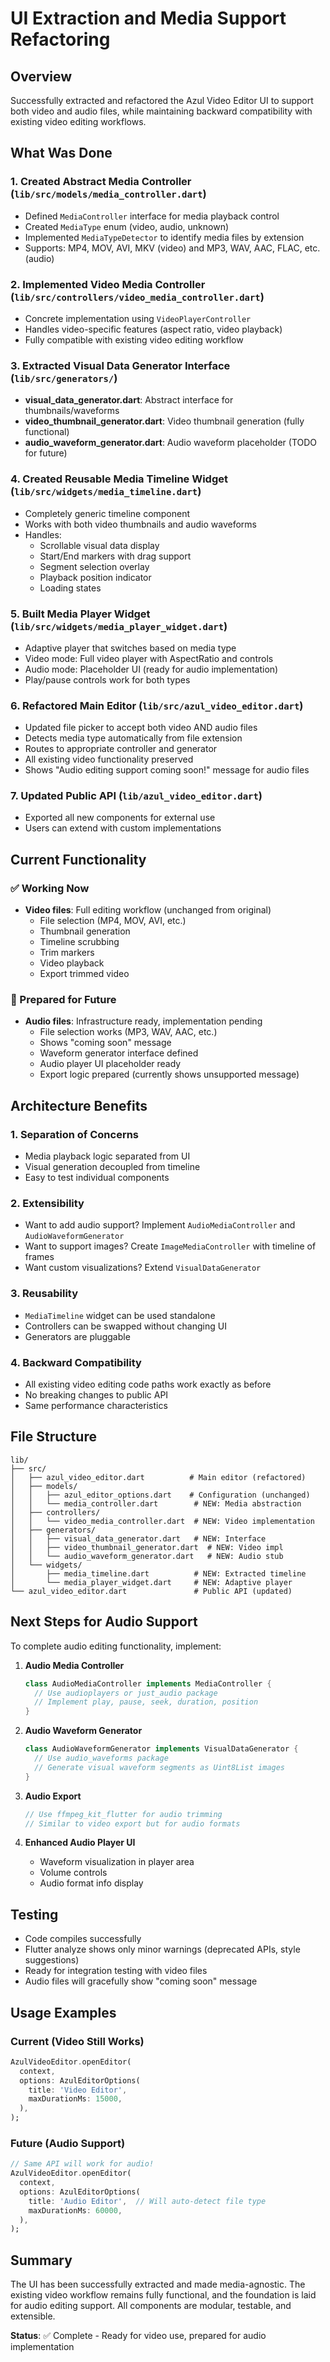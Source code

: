 # UI Extraction and Media Support Refactoring

## Overview
Successfully extracted and refactored the Azul Video Editor UI to support both video and audio files, while maintaining backward compatibility with existing video editing workflows.

## What Was Done

### 1. **Created Abstract Media Controller** (`lib/src/models/media_controller.dart`)
- Defined `MediaController` interface for media playback control
- Created `MediaType` enum (video, audio, unknown)
- Implemented `MediaTypeDetector` to identify media files by extension
- Supports: MP4, MOV, AVI, MKV (video) and MP3, WAV, AAC, FLAC, etc. (audio)

### 2. **Implemented Video Media Controller** (`lib/src/controllers/video_media_controller.dart`)
- Concrete implementation using `VideoPlayerController`
- Handles video-specific features (aspect ratio, video playback)
- Fully compatible with existing video editing workflow

### 3. **Extracted Visual Data Generator Interface** (`lib/src/generators/`)
- **visual_data_generator.dart**: Abstract interface for thumbnails/waveforms
- **video_thumbnail_generator.dart**: Video thumbnail generation (fully functional)
- **audio_waveform_generator.dart**: Audio waveform placeholder (TODO for future)

### 4. **Created Reusable Media Timeline Widget** (`lib/src/widgets/media_timeline.dart`)
- Completely generic timeline component
- Works with both video thumbnails and audio waveforms
- Handles:
  - Scrollable visual data display
  - Start/End markers with drag support
  - Segment selection overlay
  - Playback position indicator
  - Loading states

### 5. **Built Media Player Widget** (`lib/src/widgets/media_player_widget.dart`)
- Adaptive player that switches based on media type
- Video mode: Full video player with AspectRatio and controls
- Audio mode: Placeholder UI (ready for audio implementation)
- Play/pause controls work for both types

### 6. **Refactored Main Editor** (`lib/src/azul_video_editor.dart`)
- Updated file picker to accept both video AND audio files
- Detects media type automatically from file extension
- Routes to appropriate controller and generator
- All existing video functionality preserved
- Shows "Audio editing support coming soon!" message for audio files

### 7. **Updated Public API** (`lib/azul_video_editor.dart`)
- Exported all new components for external use
- Users can extend with custom implementations

## Current Functionality

### ✅ Working Now
- **Video files**: Full editing workflow (unchanged from original)
  - File selection (MP4, MOV, AVI, etc.)
  - Thumbnail generation
  - Timeline scrubbing
  - Trim markers
  - Video playback
  - Export trimmed video

### 🚧 Prepared for Future
- **Audio files**: Infrastructure ready, implementation pending
  - File selection works (MP3, WAV, AAC, etc.)
  - Shows "coming soon" message
  - Waveform generator interface defined
  - Audio player UI placeholder ready
  - Export logic prepared (currently shows unsupported message)

## Architecture Benefits

### 1. **Separation of Concerns**
- Media playback logic separated from UI
- Visual generation decoupled from timeline
- Easy to test individual components

### 2. **Extensibility**
- Want to add audio support? Implement `AudioMediaController` and `AudioWaveformGenerator`
- Want to support images? Create `ImageMediaController` with timeline of frames
- Want custom visualizations? Extend `VisualDataGenerator`

### 3. **Reusability**
- `MediaTimeline` widget can be used standalone
- Controllers can be swapped without changing UI
- Generators are pluggable

### 4. **Backward Compatibility**
- All existing video editing code paths work exactly as before
- No breaking changes to public API
- Same performance characteristics

## File Structure

```
lib/
├── src/
│   ├── azul_video_editor.dart          # Main editor (refactored)
│   ├── models/
│   │   ├── azul_editor_options.dart    # Configuration (unchanged)
│   │   └── media_controller.dart        # NEW: Media abstraction
│   ├── controllers/
│   │   └── video_media_controller.dart  # NEW: Video implementation
│   ├── generators/
│   │   ├── visual_data_generator.dart   # NEW: Interface
│   │   ├── video_thumbnail_generator.dart  # NEW: Video impl
│   │   └── audio_waveform_generator.dart   # NEW: Audio stub
│   └── widgets/
│       ├── media_timeline.dart          # NEW: Extracted timeline
│       └── media_player_widget.dart     # NEW: Adaptive player
└── azul_video_editor.dart               # Public API (updated)
```

## Next Steps for Audio Support

To complete audio editing functionality, implement:

1. **Audio Media Controller**
   ```dart
   class AudioMediaController implements MediaController {
     // Use audioplayers or just_audio package
     // Implement play, pause, seek, duration, position
   }
   ```

2. **Audio Waveform Generator**
   ```dart
   class AudioWaveformGenerator implements VisualDataGenerator {
     // Use audio_waveforms package
     // Generate visual waveform segments as Uint8List images
   }
   ```

3. **Audio Export**
   ```dart
   // Use ffmpeg_kit_flutter for audio trimming
   // Similar to video export but for audio formats
   ```

4. **Enhanced Audio Player UI**
   - Waveform visualization in player area
   - Volume controls
   - Audio format info display

## Testing

- Code compiles successfully
- Flutter analyze shows only minor warnings (deprecated APIs, style suggestions)
- Ready for integration testing with video files
- Audio files will gracefully show "coming soon" message

## Usage Examples

### Current (Video Still Works)
```dart
AzulVideoEditor.openEditor(
  context,
  options: AzulEditorOptions(
    title: 'Video Editor',
    maxDurationMs: 15000,
  ),
);
```

### Future (Audio Support)
```dart
// Same API will work for audio!
AzulVideoEditor.openEditor(
  context,
  options: AzulEditorOptions(
    title: 'Audio Editor',  // Will auto-detect file type
    maxDurationMs: 60000,
  ),
);
```

## Summary

The UI has been successfully extracted and made media-agnostic. The existing video workflow remains fully functional, and the foundation is laid for audio editing support. All components are modular, testable, and extensible.

**Status**: ✅ Complete - Ready for video use, prepared for audio implementation
